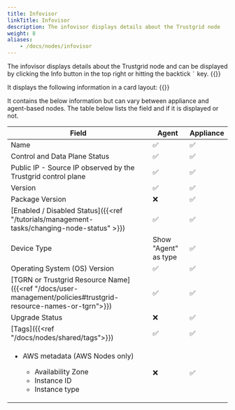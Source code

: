 ```yaml
---
title: Infovisor
linkTitle: Infovisor
description: The infovisor displays details about the Trustgrid node
weight: 8
aliases:
    - /docs/nodes/infovisor
---
```


The infovisor displays details about the Trustgrid node and can be displayed by clicking the Info button in the top right or hitting the backtick `` ` `` key.
{{<tgimg src="info-button.png" caption="Button to open Infovisor" width="25%">}} 

It displays the following information in a card layout:
{{<tgimg src="infovisor.png" caption="Example infovisor" width="80%">}}

It contains the below information but can vary between appliance and agent-based nodes. The table below lists the field and if it is displayed or not.

|Field | Agent | Appliance |
|---|---|---|
|Name|✅|✅|
|Control and Data Plane Status| ✅ |✅|
|Public IP - Source IP observed by the Trustgrid control plane| ✅ |✅|
|Version| ✅ |✅|
|Package Version| ❌ |✅|
|[Enabled / Disabled Status]({{<ref "/tutorials/management-tasks/changing-node-status" >}})| ✅ |✅|
|Device Type | Show "Agent" as type|✅|
|Operating System (OS) Version| ✅ |✅|
|[TGRN or Trustgrid Resource Name]({{<ref "/docs/user-management/policies#trustgrid-resource-names-or-tgrn">}})| ✅ |✅|
| Upgrade Status| ❌ |✅|
|[Tags]({{<ref "/docs/nodes/shared/tags">}})| ✅ |✅|
| <ul><li>AWS metadata (AWS Nodes only)</li><ul><li>Availability Zone</li><li>Instance ID</li><li>Instance type</li></ul></ul>| ❌ |✅|


